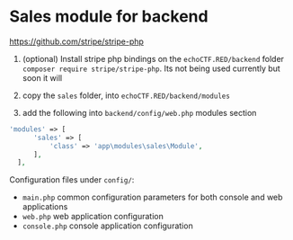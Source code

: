 # Sales module for backend
https://github.com/stripe/stripe-php

1. (optional) Install stripe php bindings on the `echoCTF.RED/backend` folder `composer require stripe/stripe-php`. Its not being used currently but soon it will

2. copy the `sales` folder, into `echoCTF.RED/backend/modules`

3. add the following into `backend/config/web.php` modules section
```php
'modules' => [
      'sales' => [
          'class' => 'app\modules\sales\Module',
      ],
  ],
```

Configuration files under `config/`:
* `main.php` common configuration parameters for both console and web applications
* `web.php` web application configuration
* `console.php` console application configuration
